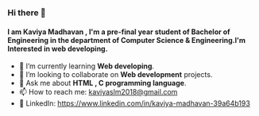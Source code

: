 ### Hi there 👋
 #### I am Kaviya Madhavan , I'm a pre-final year student of Bachelor of Engineering in the department of Computer Science & Engineering.I'm Interested in web developing.
- 🌱 I’m currently learning **Web developing**.
- 👯 I’m looking to collaborate on **Web development** projects.
- 💬 Ask me about **HTML , C programming language**.
- 📫 How to reach me: kaviyaslm2018@gmail.com
- 🔗 LinkedIn: https://www.linkedin.com/in/kaviya-madhavan-39a64b193

